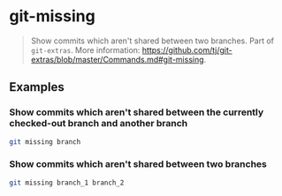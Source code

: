 # git-missing

> Show commits which aren't shared between two branches. Part of `git-extras`. More information: <https://github.com/tj/git-extras/blob/master/Commands.md#git-missing>.

## Examples

### Show commits which aren't shared between the currently checked-out branch and another branch

```bash
git missing branch
```

### Show commits which aren't shared between two branches

```bash
git missing branch_1 branch_2
```
